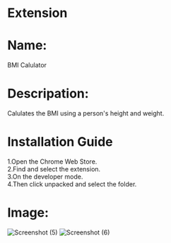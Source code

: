# Extension
# Name:
BMI Calulator
# Descripation: 
Calulates the  BMI  using a person's height and weight.
# Installation Guide
1.Open the Chrome Web Store.<br>
2.Find and select the extension.<br>
3.On the developer mode.<br>
4.Then  click unpacked and select the folder.
# Image: 
![Screenshot (5)](https://user-images.githubusercontent.com/101172215/193874891-97b0f879-58d1-415a-9afd-f734f75ed586.png)
![Screenshot (6)](https://user-images.githubusercontent.com/101172215/193875029-f6a8b4c0-9213-42ee-aeab-8782ebe1244b.png)
